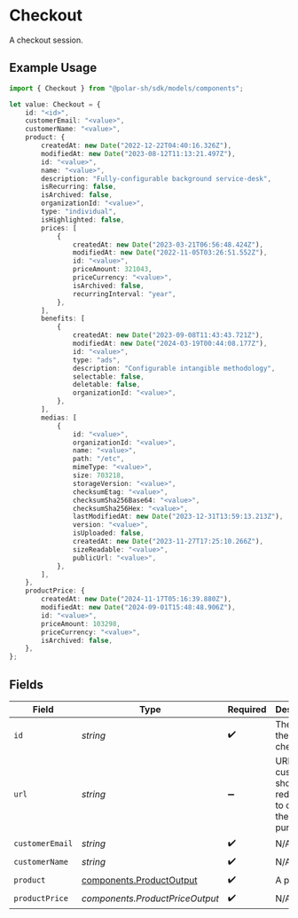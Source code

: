 # Checkout

A checkout session.

## Example Usage

```typescript
import { Checkout } from "@polar-sh/sdk/models/components";

let value: Checkout = {
    id: "<id>",
    customerEmail: "<value>",
    customerName: "<value>",
    product: {
        createdAt: new Date("2022-12-22T04:40:16.326Z"),
        modifiedAt: new Date("2023-08-12T11:13:21.497Z"),
        id: "<value>",
        name: "<value>",
        description: "Fully-configurable background service-desk",
        isRecurring: false,
        isArchived: false,
        organizationId: "<value>",
        type: "individual",
        isHighlighted: false,
        prices: [
            {
                createdAt: new Date("2023-03-21T06:56:48.424Z"),
                modifiedAt: new Date("2022-11-05T03:26:51.552Z"),
                id: "<value>",
                priceAmount: 321043,
                priceCurrency: "<value>",
                isArchived: false,
                recurringInterval: "year",
            },
        ],
        benefits: [
            {
                createdAt: new Date("2023-09-08T11:43:43.721Z"),
                modifiedAt: new Date("2024-03-19T00:44:08.177Z"),
                id: "<value>",
                type: "ads",
                description: "Configurable intangible methodology",
                selectable: false,
                deletable: false,
                organizationId: "<value>",
            },
        ],
        medias: [
            {
                id: "<value>",
                organizationId: "<value>",
                name: "<value>",
                path: "/etc",
                mimeType: "<value>",
                size: 703218,
                storageVersion: "<value>",
                checksumEtag: "<value>",
                checksumSha256Base64: "<value>",
                checksumSha256Hex: "<value>",
                lastModifiedAt: new Date("2023-12-31T13:59:13.213Z"),
                version: "<value>",
                isUploaded: false,
                createdAt: new Date("2023-11-27T17:25:10.266Z"),
                sizeReadable: "<value>",
                publicUrl: "<value>",
            },
        ],
    },
    productPrice: {
        createdAt: new Date("2024-11-17T05:16:39.880Z"),
        modifiedAt: new Date("2024-09-01T15:48:48.906Z"),
        id: "<value>",
        priceAmount: 103298,
        priceCurrency: "<value>",
        isArchived: false,
    },
};
```

## Fields

| Field                                                                | Type                                                                 | Required                                                             | Description                                                          |
| -------------------------------------------------------------------- | -------------------------------------------------------------------- | -------------------------------------------------------------------- | -------------------------------------------------------------------- |
| `id`                                                                 | *string*                                                             | :heavy_check_mark:                                                   | The ID of the checkout.                                              |
| `url`                                                                | *string*                                                             | :heavy_minus_sign:                                                   | URL the customer should be redirected to complete the purchase.      |
| `customerEmail`                                                      | *string*                                                             | :heavy_check_mark:                                                   | N/A                                                                  |
| `customerName`                                                       | *string*                                                             | :heavy_check_mark:                                                   | N/A                                                                  |
| `product`                                                            | [components.ProductOutput](../../models/components/productoutput.md) | :heavy_check_mark:                                                   | A product.                                                           |
| `productPrice`                                                       | *components.ProductPriceOutput*                                      | :heavy_check_mark:                                                   | N/A                                                                  |